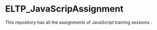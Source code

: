 # ELTP_JavaScripAssignment
This repository has all the assignments of JavaScript training sessions .
